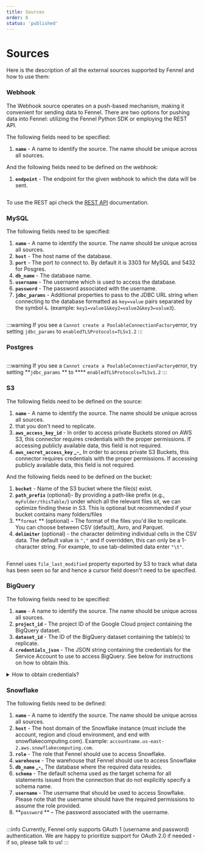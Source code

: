 ```yaml
---
title: Sources
order: 6
status: 'published'
---
```


# Sources

Here is the description of all the external sources supported by Fennel and how to use them:

### Webhook

The Webhook source operates on a push-based mechanism, making it convenient for sending data to Fennel. 
There are two options for pushing data into Fennel: utilizing the Fennel Python SDK or employing the REST API.

The following fields need to be specified:

1. **`name`** - A name to identify the source. The name should be unique across all sources.

And the following fields need to be defined on the webhook:

1. **`endpoint`** - The endpoint for the given webhook to which the data will be sent.

<pre snippet="api-reference/source#webhook_source"></pre>

To use the REST api check the [REST API](/api-reference/rest-api) documentation.

### **MySQL**

The following fields need to be specified:

1. **`name`** - A name to identify the source. The name should be unique across all sources.
2. **`host`** - The host name of the database.
3. **`port`** - The port to connect to. By default it is 3303 for MySQL and 5432 for Posgres.
4. **`db_name`** - The database name.
5. **`username`** - The username which is used to access the database.
6. **`password`** - The password associated with the username.
7. **`jdbc_params`** - Additional properties to pass to the JDBC URL string when connecting to the database formatted as `key=value` pairs separated by the symbol `&`. (example: `key1=value1&key2=value2&key3=value3`).

<pre snippet="api-reference/source#mysql_source"></pre>

:::warning
If you see a `Cannot create a PoolableConnectionFactory`error, try setting `jdbc_params` to `enabledTLSProtocols=TLSv1.2`&#x20;
:::


### Postgres

<pre snippet="api-reference/source#postgres_source"></pre>

:::warning
If you see a `Cannot create a PoolableConnectionFactory`error, try setting **`jdbc_params` ** to **** `enabledTLSProtocols=TLSv1.2`&#x20;
:::


### S3

The following fields need to be defined on the source:

1. **`name`** - A name to identify the source. The name should be unique across all sources.
2. that you don't need to replicate.
3. **`aws_access_key_id`** - In order to access private Buckets stored on AWS S3, this connector requires credentials with the proper permissions. If accessing publicly available data, this field is not required.
4. **`aws_secret_access_key` **_**-**_ In order to access private S3 Buckets, this connector requires credentials with the proper permissions. If accessing publicly available data, this field is not required.

And the following fields need to be defined on the bucket:

1. **`bucket`** - Name of the S3 bucket where the file(s) exist.
2. **`path_prefix`** (optional)- By providing a path-like prefix (e.g., `myFolder/thisTable/`) under which all the relevant files sit, we can optimize finding these in S3. This is optional but recommended if your bucket contains many folders/files&#x20;
3. **`format` ** (optional) **-** The format of the files you'd like to replicate. You can choose between CSV (default), Avro, and Parquet.&#x20;
4. **`delimiter`** (optional) - the character delimiting individual cells in the CSV data. The default value is `","` and if overridden, this can only be a 1-character string. For example, to use tab-delimited data enter `"\t"`.

<pre snippet="api-reference/source#s3_source"></pre>


Fennel uses  `file_last_modified` property exported by S3 to track what data has been seen so far and hence a cursor field doesn't need to be specified.



### BigQuery

The following fields need to be specified:

1. **`name`** - A name to identify the source. The name should be unique across all sources.
2. **`project_id`** - The project ID of the Google Cloud project containing the BigQuery dataset.
3. **`dataset_id`** - The ID of the BigQuery dataset containing the table(s) to replicate.
4. **`credentials_json`** - The JSON string containing the credentials for the Service Account to use to access BigQuery. See below for instructions on how to obtain this.


<details>

<summary>How to obtain credentials? </summary>

Interfacing with BigQuery requires credentials for a [Service Account](https://cloud.google.com/iam/docs/service-accounts) with the "BigQuery User" and "BigQuery Data Editor" roles, which grants permissions to run BigQuery jobs, write to BigQuery Datasets, and read table metadata. It is highly recommended that this Service Account is exclusive to Fennel for ease of permissions and auditing. However, you can also use a pre-existing Service Account if you already have one with the correct permissions.

The easiest way to create a Service Account is to follow GCP's guide for [Creating a Service Account](https://cloud.google.com/iam/docs/creating-managing-service-accounts). Once you've created the Service Account, make sure to keep its ID handy, as you will need to reference it when granting roles. Service Account IDs typically take the form `<account-name>@<project-name>.iam.gserviceaccount.com`

Then, add the service account as a Member of your Google Cloud Project with the "BigQuery User" role. To do this, follow the instructions for [Granting Access](https://cloud.google.com/iam/docs/granting-changing-revoking-access#granting-console) in the Google documentation. The email address of the member you are adding is the same as the Service Account ID you just created.

At this point, you should have a service account with the "BigQuery User" project-level permission.

For Service Account Key JSON, enter the Google Cloud [Service Account Key in JSON format](https://cloud.google.com/iam/docs/creating-managing-service-account-keys).

</details>


### Snowflake

The following fields need to be defined:

1. **`name`** - A name to identify the source. The name should be unique across all sources.
2. **`host`** - The host domain of the Snowflake instance (must include the account, region and cloud environment, and end with snowflakecomputing.com). Example: `accountname.us-east-2.aws.snowflakecomputing.com`.
3. **`role`** - The role that Fennel should use to access Snowflake.
4. **`warehouse`** - The warehouse that Fennel should use to access Snowflake
5. **`db_name` **_**-**_ The database where the required data resides.
6. **`schema`** - The default schema used as the target schema for all statements issued from the connection that do not explicitly specify a schema name.
7. **`username`**  - The username that should be used to access Snowflake. Please note that the username should have the required permissions to assume the role provided.
8. **`password` ** **-** The password associated with the username.

<pre snippet="api-reference/source#snowflake_source"></pre>


:::info
Currently, Fennel only supports OAuth 1 (username and password) authentication. We are happy to prioritize support for OAuth 2.0 if needed - if so, please talk to us!
:::


